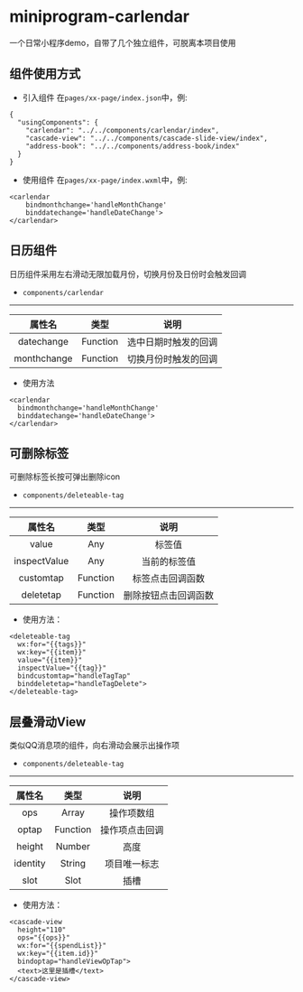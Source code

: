 # miniprogram-carlendar
一个日常小程序demo，自带了几个独立组件，可脱离本项目使用

## 组件使用方式
- 引入组件
在`pages/xx-page/index.json`中，例:
```
{
  "usingComponents": {
    "carlendar": "../../components/carlendar/index",
    "cascade-view": "../../components/cascade-slide-view/index",
    "address-book": "../../components/address-book/index"
  }
}
```
- 使用组件
在`pages/xx-page/index.wxml`中，例:
```
<carlendar 
    bindmonthchange='handleMonthChange'
    binddatechange='handleDateChange'>
</carlendar>
```

## 日历组件
日历组件采用左右滑动无限加载月份，切换月份及日份时会触发回调
- `components/carlendar`
---
| 属性名 | 类型 | 说明 |
|:------:|:------:|:-------:|
| datechange | Function | 选中日期时触发的回调 |
| monthchange | Function | 切换月份时触发的回调 |

- 使用方法
```
<carlendar 
  bindmonthchange='handleMonthChange'
  binddatechange='handleDateChange'>
</carlendar>
```

## 可删除标签
可删除标签长按可弹出删除icon
- `components/deleteable-tag`
---
| 属性名 | 类型 | 说明 |
|:------:|:------:|:-------:|
| value | Any | 标签值 |
| inspectValue | Any | 当前的标签值 |
| customtap | Function | 标签点击回调函数 |
| deletetap | Function | 删除按钮点击回调函数 |

- 使用方法：
```
<deleteable-tag 
  wx:for="{{tags}}" 
  wx:key="{{item}}" 
  value="{{item}}"
  inspectValue="{{tag}}"
  bindcustomtap="handleTagTap"
  binddeletetap="handleTagDelete">
</deleteable-tag>
```

## 层叠滑动View
类似QQ消息项的组件，向右滑动会展示出操作项
- `components/deleteable-tag`
---
| 属性名 | 类型 | 说明 |
|:------:|:------:|:-------:|
| ops | Array | 操作项数组 |
| optap | Function | 操作项点击回调 |
| height | Number | 高度 |
| identity | String | 项目唯一标志 |
| slot | Slot | 插槽 |

- 使用方法：
```
<cascade-view 
  height="110"
  ops="{{ops}}"
  wx:for="{{spendList}}" 
  wx:key="{{item.id}}"
  bindoptap="handleViewOpTap">
  <text>这里是插槽</text>
</cascade-view>
```



